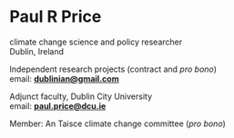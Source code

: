 # Paul R Price
climate change science and policy researcher  
Dublin, Ireland

Independent research projects (contract and *pro bono*)  
email: **dublinian@gmail.com**

Adjunct faculty, Dublin City University  
email: **paul.price@dcu.ie**

Member: An Taisce climate change committee (*pro bono*)
